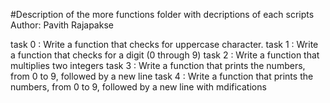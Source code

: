 #Description of the more functions folder with decriptions of each scripts
Author:  Pavith Rajapakse

task 0 : Write a function that checks for uppercase character.
task 1 : Write a function that checks for a digit (0 through 9)
task 2 : Write a function that multiplies two integers
task 3 : Write a function that prints the numbers, from 0 to 9, followed by a new line
task 4 : Write a function that prints the numbers, from 0 to 9, followed by a new line with mdifications





